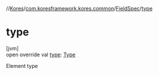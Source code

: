 //[Kores](../../../index.md)/[com.koresframework.kores.common](../index.md)/[FieldSpec](index.md)/[type](type.md)

# type

[jvm]\
open override val [type](type.md): [Type](https://docs.oracle.com/javase/8/docs/api/java/lang/reflect/Type.html)

Element type
